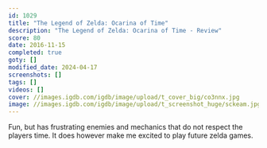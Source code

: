 ```yaml
---
id: 1029
title: "The Legend of Zelda: Ocarina of Time"
description: "The Legend of Zelda: Ocarina of Time - Review"
score: 80
date: 2016-11-15
completed: true
goty: []
modified_date: 2024-04-17
screenshots: []
tags: []
videos: []
cover: //images.igdb.com/igdb/image/upload/t_cover_big/co3nnx.jpg
image: //images.igdb.com/igdb/image/upload/t_screenshot_huge/sckeam.jpg
---
```

Fun, but has frustrating enemies and mechanics that do not respect the players time. It does however make me excited to play future zelda games.